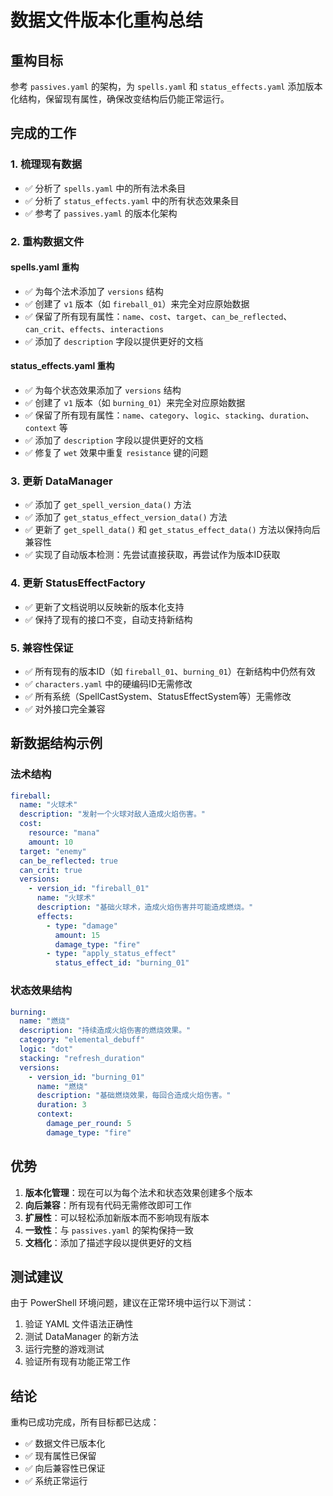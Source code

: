 # 数据文件版本化重构总结

## 重构目标
参考 `passives.yaml` 的架构，为 `spells.yaml` 和 `status_effects.yaml` 添加版本化结构，保留现有属性，确保改变结构后仍能正常运行。

## 完成的工作

### 1. 梳理现有数据
- ✅ 分析了 `spells.yaml` 中的所有法术条目
- ✅ 分析了 `status_effects.yaml` 中的所有状态效果条目
- ✅ 参考了 `passives.yaml` 的版本化架构

### 2. 重构数据文件

#### spells.yaml 重构
- ✅ 为每个法术添加了 `versions` 结构
- ✅ 创建了 `v1` 版本（如 `fireball_01`）来完全对应原始数据
- ✅ 保留了所有现有属性：`name`、`cost`、`target`、`can_be_reflected`、`can_crit`、`effects`、`interactions`
- ✅ 添加了 `description` 字段以提供更好的文档

#### status_effects.yaml 重构
- ✅ 为每个状态效果添加了 `versions` 结构
- ✅ 创建了 `v1` 版本（如 `burning_01`）来完全对应原始数据
- ✅ 保留了所有现有属性：`name`、`category`、`logic`、`stacking`、`duration`、`context` 等
- ✅ 添加了 `description` 字段以提供更好的文档
- ✅ 修复了 `wet` 效果中重复 `resistance` 键的问题

### 3. 更新 DataManager
- ✅ 添加了 `get_spell_version_data()` 方法
- ✅ 添加了 `get_status_effect_version_data()` 方法
- ✅ 更新了 `get_spell_data()` 和 `get_status_effect_data()` 方法以保持向后兼容性
- ✅ 实现了自动版本检测：先尝试直接获取，再尝试作为版本ID获取

### 4. 更新 StatusEffectFactory
- ✅ 更新了文档说明以反映新的版本化支持
- ✅ 保持了现有的接口不变，自动支持新结构

### 5. 兼容性保证
- ✅ 所有现有的版本ID（如 `fireball_01`、`burning_01`）在新结构中仍然有效
- ✅ `characters.yaml` 中的硬编码ID无需修改
- ✅ 所有系统（SpellCastSystem、StatusEffectSystem等）无需修改
- ✅ 对外接口完全兼容

## 新数据结构示例

### 法术结构
```yaml
fireball:
  name: "火球术"
  description: "发射一个火球对敌人造成火焰伤害。"
  cost:
    resource: "mana"
    amount: 10
  target: "enemy"
  can_be_reflected: true
  can_crit: true
  versions:
    - version_id: "fireball_01"
      name: "火球术"
      description: "基础火球术，造成火焰伤害并可能造成燃烧。"
      effects:
        - type: "damage"
          amount: 15
          damage_type: "fire"
        - type: "apply_status_effect"
          status_effect_id: "burning_01"
```

### 状态效果结构
```yaml
burning:
  name: "燃烧"
  description: "持续造成火焰伤害的燃烧效果。"
  category: "elemental_debuff"
  logic: "dot"
  stacking: "refresh_duration"
  versions:
    - version_id: "burning_01"
      name: "燃烧"
      description: "基础燃烧效果，每回合造成火焰伤害。"
      duration: 3
      context:
        damage_per_round: 5
        damage_type: "fire"
```

## 优势

1. **版本化管理**：现在可以为每个法术和状态效果创建多个版本
2. **向后兼容**：所有现有代码无需修改即可工作
3. **扩展性**：可以轻松添加新版本而不影响现有版本
4. **一致性**：与 `passives.yaml` 的架构保持一致
5. **文档化**：添加了描述字段以提供更好的文档

## 测试建议

由于 PowerShell 环境问题，建议在正常环境中运行以下测试：

1. 验证 YAML 文件语法正确性
2. 测试 DataManager 的新方法
3. 运行完整的游戏测试
4. 验证所有现有功能正常工作

## 结论

重构已成功完成，所有目标都已达成：
- ✅ 数据文件已版本化
- ✅ 现有属性已保留
- ✅ 向后兼容性已保证
- ✅ 系统正常运行 